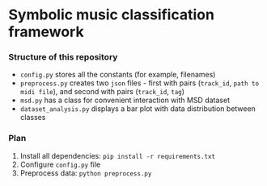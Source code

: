# Symbolic music classification framework

### Structure of this repository

- `config.py` stores all the constants (for example, filenames)
- `preprocess.py` creates two `json` files - first with pairs (`track_id`, `path to midi file`), and second with pairs (`track_id`, `tag`)
- `msd.py` has a class for convenient interaction with MSD dataset
- `dataset_analysis.py` displays a bar plot with data distribution between classes

### Plan

1. Install all dependencies: `pip install -r requirements.txt`
2. Configure `config.py` file
3. Preprocess data: `python preprocess.py`